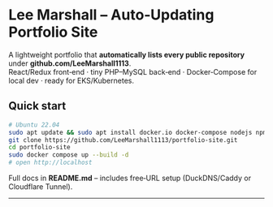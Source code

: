 # Lee Marshall – Auto‑Updating Portfolio Site

A lightweight portfolio that **automatically lists every public repository** under **github.com/LeeMarshall1113**.  
React/Redux front‑end · tiny PHP–MySQL back‑end · Docker‑Compose for local dev · ready for EKS/Kubernetes.

## Quick start

```bash
# Ubuntu 22.04
sudo apt update && sudo apt install docker.io docker-compose nodejs npm php-cli php-mysql mysql-server
git clone https://github.com/LeeMarshall1113/portfolio-site.git
cd portfolio-site
sudo docker compose up --build -d
# open http://localhost
```

Full docs in **README.md** – includes free‑URL setup (DuckDNS/Caddy or Cloudflare Tunnel).

---
